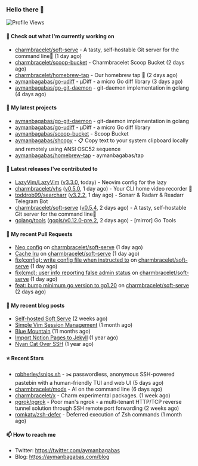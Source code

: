 ### Hello there 👋

![Profile Views](https://komarev.com/ghpvc/?username=aymanbagabas&label=PROFILE+VIEWS)

#### 👷 Check out what I'm currently working on

- [charmbracelet/soft-serve](https://github.com/charmbracelet/soft-serve) - A tasty, self-hostable Git server for the command line🍦 (1 day ago)
- [charmbracelet/scoop-bucket](https://github.com/charmbracelet/scoop-bucket) - Charmbracelet Scoop Bucket (2 days ago)
- [charmbracelet/homebrew-tap](https://github.com/charmbracelet/homebrew-tap) - Our homebrew tap 🍺 (2 days ago)
- [aymanbagabas/go-udiff](https://github.com/aymanbagabas/go-udiff) - µDiff - a micro Go diff library (3 days ago)
- [aymanbagabas/go-git-daemon](https://github.com/aymanbagabas/go-git-daemon) - git-daemon implementation in golang (4 days ago)

#### 🌱 My latest projects

- [aymanbagabas/go-git-daemon](https://github.com/aymanbagabas/go-git-daemon) - git-daemon implementation in golang
- [aymanbagabas/go-udiff](https://github.com/aymanbagabas/go-udiff) - µDiff - a micro Go diff library
- [aymanbagabas/scoop-bucket](https://github.com/aymanbagabas/scoop-bucket) - Scoop Bucket
- [aymanbagabas/shcopy](https://github.com/aymanbagabas/shcopy) - 📋 Copy text to your system clipboard locally and remotely using ANSI OSC52 sequence
- [aymanbagabas/homebrew-tap](https://github.com/aymanbagabas/homebrew-tap) - aymanbagabas/tap

#### 🔭 Latest releases I've contributed to

- [LazyVim/LazyVim](https://github.com/LazyVim/LazyVim) ([v3.3.0](https://github.com/LazyVim/LazyVim/releases/tag/v3.3.0), today) - Neovim config for the lazy
- [charmbracelet/vhs](https://github.com/charmbracelet/vhs) ([v0.5.0](https://github.com/charmbracelet/vhs/releases/tag/v0.5.0), 1 day ago) - Your CLI home video recorder 📼
- [toddrob99/searcharr](https://github.com/toddrob99/searcharr) ([v3.2.2](https://github.com/toddrob99/searcharr/releases/tag/v3.2.2), 1 day ago) - Sonarr &amp; Radarr &amp; Readarr Telegram Bot
- [charmbracelet/soft-serve](https://github.com/charmbracelet/soft-serve) ([v0.5.4](https://github.com/charmbracelet/soft-serve/releases/tag/v0.5.4), 2 days ago) - A tasty, self-hostable Git server for the command line🍦
- [golang/tools](https://github.com/golang/tools) ([gopls/v0.12.0-pre.2](https://github.com/golang/tools/releases/tag/gopls/v0.12.0-pre.2), 2 days ago) - [mirror] Go Tools

#### 🔨 My recent Pull Requests

- [Neo config](https://github.com/charmbracelet/soft-serve/pull/302) on [charmbracelet/soft-serve](https://github.com/charmbracelet/soft-serve) (1 day ago)
- [Cache lru](https://github.com/charmbracelet/soft-serve/pull/301) on [charmbracelet/soft-serve](https://github.com/charmbracelet/soft-serve) (1 day ago)
- [fix(config): write config file when instructed to](https://github.com/charmbracelet/soft-serve/pull/300) on [charmbracelet/soft-serve](https://github.com/charmbracelet/soft-serve) (1 day ago)
- [fix(cmd): user info reporting false admin status](https://github.com/charmbracelet/soft-serve/pull/299) on [charmbracelet/soft-serve](https://github.com/charmbracelet/soft-serve) (1 day ago)
- [feat: bump minimum go version to go1.20](https://github.com/charmbracelet/soft-serve/pull/295) on [charmbracelet/soft-serve](https://github.com/charmbracelet/soft-serve) (2 days ago)

#### 📜 My recent blog posts

- [Self-hosted Soft Serve](https://aymanbagabas.com/blog/2023/04/28/self-hosted-soft-serve.html) (2 weeks ago)
- [Simple Vim Session Management](https://aymanbagabas.com/blog/2023/04/13/simple-vim-session-management.html) (1 month ago)
- [Blue Mountain](https://aymanbagabas.com/blog/2022/06/02/blue-mountain.html) (11 months ago)
- [Import Notion Pages to Jekyll](https://aymanbagabas.com/blog/2022/03/29/import-notion-pages-to-jekyll.html) (1 year ago)
- [Nyan Cat Over SSH](https://aymanbagabas.com/blog/2022/03/25/nyan-cat-over-ssh.html) (1 year ago)

#### ⭐ Recent Stars

- [robherley/snips.sh](https://github.com/robherley/snips.sh) - ✂️ passwordless, anonymous SSH-powered pastebin with a human-friendly TUI and web UI (5 days ago)
- [charmbracelet/mods](https://github.com/charmbracelet/mods) - AI on the command line (6 days ago)
- [charmbracelet/x](https://github.com/charmbracelet/x) - Charm experimental packages. (1 week ago)
- [pgrok/pgrok](https://github.com/pgrok/pgrok) - Poor man&#39;s ngrok - a multi-tenant HTTP/TCP reverse tunnel solution through SSH remote port forwarding (2 weeks ago)
- [romkatv/zsh-defer](https://github.com/romkatv/zsh-defer) - Deferred execution of Zsh commands (1 month ago)

#### 📫 How to reach me

- Twitter: https://twitter.com/aymanbagabas
- Blog: https://aymanbagabas.com/blog
